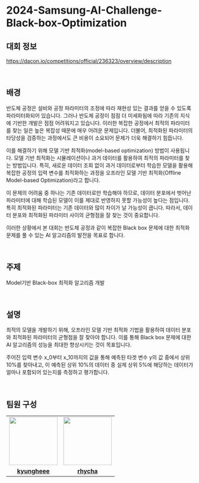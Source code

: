# 2024-Samsung-AI-Challenge-Black-box-Optimization
## 대회 정보

https://dacon.io/competitions/official/236323/overview/description

</br>

## 배경

반도체 공정은 설비와 공정 파라미터의 조정에 따라 재현성 있는 결과를 얻을 수 있도록 파라미터화되어 있습니다. 그러나 반도체 공정이 점점 더 미세화됨에 따라 기존의 지식에 기반한 개발은 점점 어려워지고 있습니다. 이러한 복잡한 공정에서 최적의 파라미터를 찾는 일은 높은 복잡성 때문에 매우 어려운 문제입니다. 더불어, 최적화된 파라미터의 타당성을 검증하는 과정에서도 큰 비용이 소요되어 문제가 더욱 해결하기 힘듭니다. 

이를 해결하기 위해 모델 기반 최적화(model-based optimization) 방법이 사용됩니다. 모델 기반 최적화는 시뮬레이션이나 과거 데이터를 활용하여 최적의 파라미터를 찾는 방법입니다. 특히, 새로운 데이터 조회 없이 과거 데이터로부터 학습한 모델을 활용해 복잡한 공정의 입력 변수를 최적화하는 과정을 오프라인 모델 기반 최적화(Offline Model-based Optimization)라고 합니다. 

이 문제의 어려움 중 하나는 기존 데이터로만 학습해야 하므로, 데이터 분포에서 벗어난 파라미터에 대해 학습된 모델이 이를 제대로 반영하지 못할 가능성이 높다는 점입니다. 특히 최적화된 파라미터는 기존 데이터와 많이 차이가 날 가능성이 큽니다. 따라서, 데이터 분포와 최적화된 파라미터 사이의 균형점을 잘 찾는 것이 중요합니다. 

이러한 상황에서 본 대회는 반도체 공정과 같이 복잡한 Black box 문제에 대한 최적화 문제를 풀 수 있는 AI 알고리즘의 발전을 목표로 합니다.

</br>

## 주제 

Model기반 Black-box 최적화 알고리즘 개발

</br>

## 설명 

최적의 모델을 개발하기 위해, 오프라인 모델 기반 최적화 기법을 활용하여 데이터 분포와 최적화된 파라미터의 균형점을 잘 찾아야 합니다. 이를 통해 Black box 문제에 대한 AI 알고리즘의 성능을 최대한 향상시키는 것이 목표입니다.

주어진 입력 변수 x_0​부터 x_10​까지의 값을 통해 예측된 타겟 변수 y의 값 중에서 상위 10%를 찾아내고, 이 예측된 상위 10%의 데이터 중 실제 상위 5%에 해당하는 데이터가 얼마나 포함되어 있는지를 측정하고 평가합니다.

</br>

## 팀원 구성

<table>
   </tr>
 <tr>
    <td align="center"><a href="https://github.com/kyungheee"><img src="https://avatars.githubusercontent.com/kyungheee" width="130px;" alt=""></a>
    <td align="center"><a href="https://github.com/rhycha"><img src="https://avatars.githubusercontent.com/rhycha" width="130px;" alt=""></a></td>
    </td>
 <tr>
    <td align="center"><a href="https://github.com/kyungheee"><b>kyungheee</b></a>
    <td align="center"><a href="https://github.com/rhycha"><b>rhycha</b></a></td>
  </td>
    </tr>

</table>
